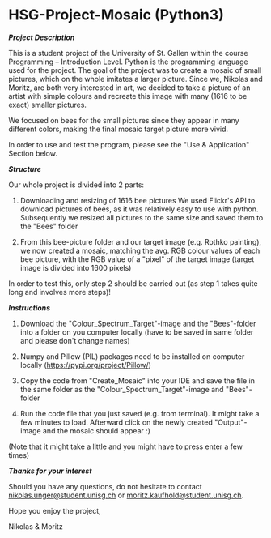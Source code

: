 # HSG-Project-Mosaic (Python3)

***Project Description***

This is a student project of the University of St. Gallen within the course Programming – Introduction Level. Python is the programming language used for the project. The goal of the project was to create a mosaic of small pictures, which on the whole imitates a larger picture. Since we, Nikolas and Moritz, are both very interested in art, we decided to take a picture of an artist with simple colours and recreate this image with many (1616 to be exact) smaller pictures. 

We focused on bees for the small pictures since they appear in many different colors, making the final mosaic target picture more vivid.

In order to use and test the program, please see the "Use & Application" Section below.


***Structure***

Our whole project is divided into 2 parts:

1.	Downloading and resizing of 1616 bee pictures 
    We used Flickr's API to download pictures of bees, as it was relatively easy to use with python. Subsequently we resized all pictures to the same size and saved them to the "Bees" folder
    
2.  From this bee-picture folder and our target image (e.g. Rothko painting), we now created a mosaic, matching the avg. RGB colour values of each bee picture, with the RGB value of a "pixel" of the target image (target image is divided into 1600 pixels)

In order to test this, only step 2 should be carried out (as step 1 takes quite long and involves more steps)!


***Instructions***

1.  Download the "Colour_Spectrum_Target"-image and the "Bees"-folder into a folder on you computer locally (have to be saved in same folder and please don't change names)

2.  Numpy and Pillow (PIL) packages need to be installed on computer locally (https://pypi.org/project/Pillow/)

3.  Copy the code from "Create_Mosaic" into your IDE and save the file in the same folder as the "Colour_Spectrum_Target"-image and "Bees"-folder

4.  Run the code file that you just saved (e.g. from terminal). It might take a few minutes to load. Afterward click on the newly created "Output"-image and the mosaic should appear :)

(Note that it might take a little and you might have to press enter a few times)


***Thanks for your interest***

Should you have any questions, do not hesitate to contact nikolas.unger@student.unisg.ch or moritz.kaufhold@student.unisg.ch.

Hope you enjoy the project,

Nikolas & Moritz
